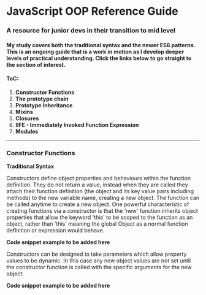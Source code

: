 # JavaScript OOP Reference Guide

### A resource for junior devs in their transition to mid level
#### My study covers both the traditional syntax and the newer ES6 patterns. This is an ongoing guide that is a work in motion as I develop deeper levels of practical understanding.  Click the links below to go straight to the section of interest.  

#### ToC:
1. **Constructor Functions**
2. **The prototype chain**
3. **Prototype Inheritance**
4. **Mixins**
5. **Closures**
6. **IIFE - Immediately Invoked Function Expression**
7. **Modules**

----------------------------------------------------------------------

### Constructor Functions
**Traditional Syntax**

Constructors define object properties and behaviours within the function definition. They do not return a value, instead when they are called they attach their function definition (the object and its key value pairs including methods) to the new variable name, creating a new object. The function can be called anytime to create a new object. 
One powerful characteristic of creating functions via a constructor is that the 'new' function inherits object properties that allow the keyword 'this' to be scoped to the function as an object, rather than 'this' meaning the global Object as a normal function definition or expression would behave.  

**Code snippet example to be added here**

Constructors can be designed to take parameters which allow property values to be dynamic.  In this case any new object values are not set until the constructor function is called with the specific arguments for the new object:

**Code snippet example to be added here**


